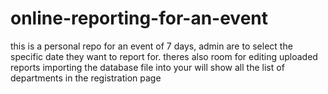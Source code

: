 # online-reporting-for-an-event
this is a personal repo for an event of 7 days, admin are to select the specific date they want to report for.
theres also room for editing uploaded reports
importing the database file into your will show all the list of departments in the registration page

